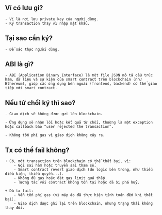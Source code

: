 ## Ví có lưu gì?
    - Ví là nơi lưu private key của người dùng.
    - Ký transaction thay vì nhập mật khẩu.
## Tại sao cần ký?
    - Để xác thực người dùng.

## ABI là gì?
    - ABI (Application Binary Interface) là một file JSON mô tả cấu trúc hàm, dữ liệu và sự kiện của smart contract trên blockchain (như Ethereum), giúp các ứng dụng bên ngoài (frontend, backend) có thể giao tiếp với smart contract.
## Nếu từ chối ký thì sao?
    - Giao dịch sẽ không được gửi lên blockchain.

    - Ứng dụng sẽ nhận lỗi hoặc kết quả từ chối, thường là một exception hoặc callback báo “user rejected the transaction”.

    - Không tốn phí gas vì giao dịch không xảy ra.
## Tx có thể fail không?
    + Có, một transaction trên blockchain có thể thất bại, vì:
        - Gọi sai hàm hoặc truyền sai tham số.
        - Smart contract revert giao dịch (do logic bên trong, như thiếu điều kiện, thiếu quyền...).
        - Không đủ gas hoặc đặt gas limit quá thấp.
        - Tương tác với contract không tồn tại hoặc đã bị phá huỷ.

    + Dù tx fail:
        - Vẫn tốn phí gas (vì máy ảo đã thực hiện tính toán đến khi thất bại).
        - Giao dịch được ghi lại trên blockchain, nhưng trạng thái không thay đổi.

